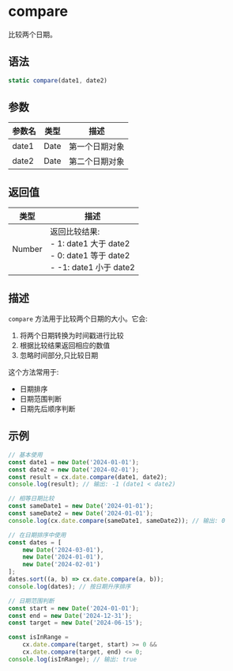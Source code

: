 # compare

比较两个日期。

## 语法

```javascript
static compare(date1, date2)
```

## 参数

| 参数名 | 类型 | 描述 |
|--------|------|------|
| date1 | Date | 第一个日期对象 |
| date2 | Date | 第二个日期对象 |

## 返回值

| 类型 | 描述 |
|------|------|
| Number | 返回比较结果:<br>- 1: date1 大于 date2<br>- 0: date1 等于 date2<br>- -1: date1 小于 date2 |

## 描述

`compare` 方法用于比较两个日期的大小。它会:

1. 将两个日期转换为时间戳进行比较
2. 根据比较结果返回相应的数值
3. 忽略时间部分,只比较日期

这个方法常用于:
- 日期排序
- 日期范围判断
- 日期先后顺序判断

## 示例

```javascript
// 基本使用
const date1 = new Date('2024-01-01');
const date2 = new Date('2024-02-01');
const result = cx.date.compare(date1, date2);
console.log(result); // 输出: -1 (date1 < date2)

// 相等日期比较
const sameDate1 = new Date('2024-01-01');
const sameDate2 = new Date('2024-01-01');
console.log(cx.date.compare(sameDate1, sameDate2)); // 输出: 0

// 在日期排序中使用
const dates = [
    new Date('2024-03-01'),
    new Date('2024-01-01'),
    new Date('2024-02-01')
];
dates.sort((a, b) => cx.date.compare(a, b));
console.log(dates); // 按日期升序排序

// 日期范围判断
const start = new Date('2024-01-01');
const end = new Date('2024-12-31');
const target = new Date('2024-06-15');

const isInRange = 
    cx.date.compare(target, start) >= 0 && 
    cx.date.compare(target, end) <= 0;
console.log(isInRange); // 输出: true
```